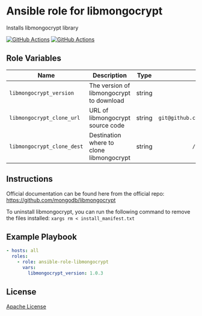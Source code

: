 Ansible role for libmongocrypt
==================================

Installs libmongocrypt library

[![GitHub Actions](https://github.com/mongodb-ansible-roles/ansible-role-libmongocrypt/workflows/Molecule%20Test/badge.svg)](https://github.com/mongodb-ansible-roles/ansible-role-libmongocrypt/actions?query=workflow%3A%22Molecule+Test%22)
[![GitHub Actions](https://github.com/mongodb-ansible-roles/ansible-role-libmongocrypt/workflows/Release/badge.svg)](https://github.com/mongodb-ansible-roles/ansible-role-libmongocrypt/actions?query=workflow%3A%22Release%22)

Role Variables
--------------

| Name | Description | Type | Default | Required |
|------|-------------|:----:|:-------:|:--------:|
| `libmongocrypt_version` | The version of libmongocrypt to download | string | `"1.0.1-0"` | yes |
| `libmongocrypt_clone_url` | URL of libmongocrypt source code | string | `git@github.com:mongodb/libmongocrypt.git` | yes |
| `libmongocrypt_clone_dest` | Destination where to clone libmongocrypt | string | `/tmp/libmongocrypt` | yes |

Instructions
------------

Official documentation can be found here from the official repo: <https://github.com/mongodb/libmongocrypt>

To uninstall libmongocrypt, you can run the following command to remove the files installed:
`xargs rm < install_manifest.txt`


Example Playbook
----------------

```yaml
- hosts: all
  roles:
    - role: ansible-role-libmongocrypt
      vars:
        libmongocrypt_version: 1.0.3
```

License
-------

[Apache License](LICENSE)
